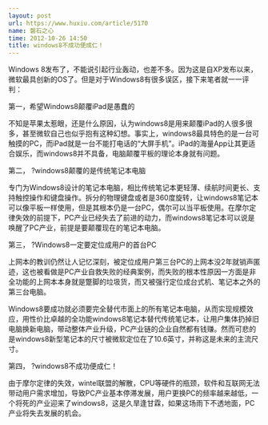 ```yaml
---
layout: post
url: https://www.huxiu.com/article/5170
name: 磐石之心
time: 2012-10-26 14:50
title: windows8不成功便成仁！
---
```

Windows 8发布了，不能说引起行业轰动，也差不多。因为这是自XP发布以来，微软最具创新的OS了。但是对于Windows8有很多误区，接下来笔者就一一评判：

第一，希望Windows8颠覆iPad是愚蠢的

不知是苹果太惹眼，还是什么原因，认为windows8是用来颠覆iPad的人很多很多，甚至微软自己也似乎抱有这种幻想。事实上，windows8最具特色的是一台可触摸的PC，而iPad就是一台不能打电话的“大屏手机”。iPad的海量App让其更适合娱乐，而windows8并不具备，电脑颠覆平板的理论本身就有问题。

第二， ?windows8颠覆的是传统笔记本电脑

专门为Windows8设计的笔记本电脑，相比传统笔记本更轻薄、续航时间更长、支持触控操作和键盘操作。拆分的物理键盘或者是360度旋转，让windows8笔记本可以像平板一样使用，但是其根本仍是一台PC，偶尔可以当平板使用。在摩尔定律失效的前提下，PC产业已经失去了前进的动力，而windows8笔记本可以说是唤醒了PC产业，前提是要颠覆现在的笔记本电脑。

第三， ?Windows8一定要定位成用户的首台PC

上网本的教训仍然让人记忆深刻，被定位成用户第三台PC的上网本没2年就销声匿迹，这也被看做是PC产业自救失败的经典案例，而失败的根本性原因一方面是非全功能的上网本本身就是蹩脚的垃圾货，而又被强行定位成台式机、笔记本之外的第三台电脑。

Windows8要成功就必须要完全替代市面上的所有笔记本电脑，从而实现规模效应，用性价比卓越的全功能windows8笔记本替代传统笔记本，让用户集体扔掉旧电脑换新电脑，带动整体产业升级，PC产业链的企业自然都有钱赚。然而可悲的是windows8新型笔记本的尺寸被微软定位在了10.6英寸，并称这是未来的主流尺寸。

第四， ?windows8不成功便成仁！

由于摩尔定律的失效，wintel联盟的解散，CPU等硬件的瓶颈，软件和互联网无法带动用户需求增加，导致PC产业基本停滞发展，用户更换PC的频率越来越低，一个将死的产业迎来了windows8，这是久旱逢甘霖，如果这场雨下不透地面，PC产业将失去发展的机会。

